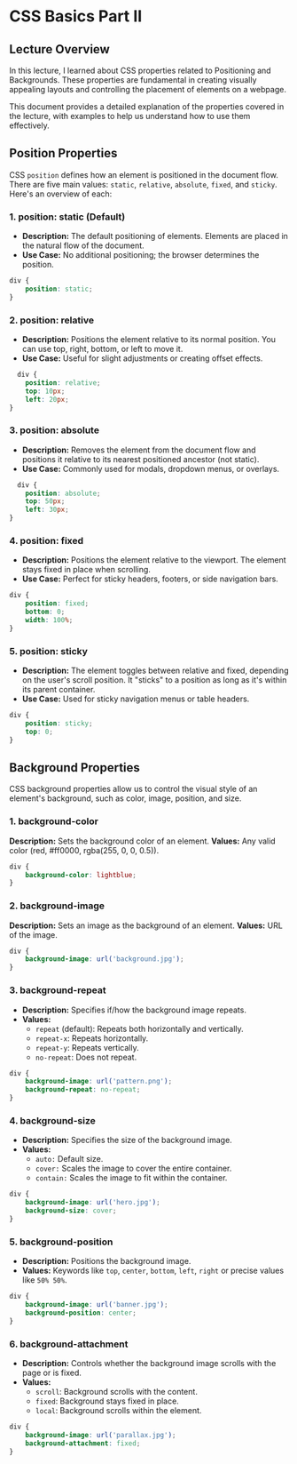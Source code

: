 # CSS Basics Part II

## Lecture Overview

In this lecture, I learned about CSS properties related to Positioning and Backgrounds. These properties are fundamental in creating visually appealing layouts and controlling the placement of elements on a webpage.

This document provides a detailed explanation of the properties covered in the lecture, with examples to help us understand how to use them effectively.

## Position Properties

CSS `position` defines how an element is positioned in the document flow. There are five main values: `static`, `relative`, `absolute`, `fixed`, and `sticky`. Here's an overview of each:

### 1. position: static (Default)

- **Description:** The default positioning of elements. Elements are placed in the natural flow of the document.
- **Use Case:** No additional positioning; the browser determines the position.

```css
div {
    position: static;
}
```

### 2. position: relative

- **Description:** Positions the element relative to its normal position. You can use top, right, bottom, or left to move it.
- **Use Case:** Useful for slight adjustments or creating offset effects.

```css
  div {
    position: relative;
    top: 10px;
    left: 20px;
}
```

### 3. position: absolute

- **Description:** Removes the element from the document flow and positions it relative to its nearest positioned ancestor (not static).
- **Use Case:** Commonly used for modals, dropdown menus, or overlays.

```css
  div {
    position: absolute;
    top: 50px;
    left: 30px;
}
```

### 4. position: fixed

- **Description:** Positions the element relative to the viewport. The element stays fixed in place when scrolling.
- **Use Case:** Perfect for sticky headers, footers, or side navigation bars.

```css
div {
    position: fixed;
    bottom: 0;
    width: 100%;
}
```

### 5. position: sticky

- **Description:** The element toggles between relative and fixed, depending on the user's scroll position. It "sticks" to a position as long as it's within its parent container.
- **Use Case:** Used for sticky navigation menus or table headers.

```css
div {
    position: sticky;
    top: 0;
}
```

## Background Properties

CSS background properties allow us to control the visual style of an element's background, such as color, image, position, and size.

### 1. background-color

**Description:** Sets the background color of an element.
**Values:** Any valid color (red, #ff0000, rgba(255, 0, 0, 0.5)).

```css
div {
    background-color: lightblue;
}
```

### 2. background-image

**Description:** Sets an image as the background of an element.
**Values:** URL of the image.

```css
div {
    background-image: url('background.jpg');
}
```

### 3. background-repeat

- **Description:** Specifies if/how the background image repeats.
- **Values:**
     - `repeat` (default): Repeats both horizontally and vertically.
     - `repeat-x`: Repeats horizontally.
     - `repeat-y`: Repeats vertically.
     - `no-repeat`: Does not repeat.

```css
div {
    background-image: url('pattern.png');
    background-repeat: no-repeat;
}
```

### 4. background-size

- **Description:** Specifies the size of the background image.
- **Values:**
   - `auto:` Default size.
   - `cover:` Scales the image to cover the entire container.
   - `contain:` Scales the image to fit within the container.

```css
div {
    background-image: url('hero.jpg');
    background-size: cover;
}
```
  
### 5. background-position

- **Description:** Positions the background image.
- **Values:** Keywords like `top`, `center`, `bottom`, `left`, `right` or precise values like `50% 50%`.

```css
div {
    background-image: url('banner.jpg');
    background-position: center;
}
```

### 6. background-attachment

- **Description:** Controls whether the background image scrolls with the page or is fixed.
- **Values:**
    - `scroll`: Background scrolls with the content.
    - `fixed`: Background stays fixed in place.
    - `local`: Background scrolls within the element.

```css
div {
    background-image: url('parallax.jpg');
    background-attachment: fixed;
}
```
